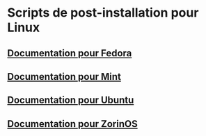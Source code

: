 # Scripts de post-installation pour Linux

## [Documentation pour Fedora](https://loanbrwsk1.github.io/Documentations_of_projects/fr/script-post-installation-pour-fedora.html)

## [Documentation pour Mint](https://loanbrwsk1.github.io/Documentations_of_projects/fr/script-post-installation-pour-mint.html)

## [Documentation pour Ubuntu](https://loanbrwsk1.github.io/Documentations_of_projects/fr/script-post-installation-pour-ubuntu.html)

## [Documentation pour ZorinOS](https://loanbrwsk1.github.io/Documentations_of_projects/fr/script-post-installation-pour-zorinos.html)
